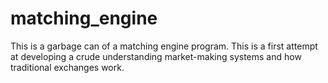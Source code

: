 # matching_engine
This is a garbage can of a matching engine program. This is a first attempt at developing a crude understanding market-making systems and how traditional exchanges work.
